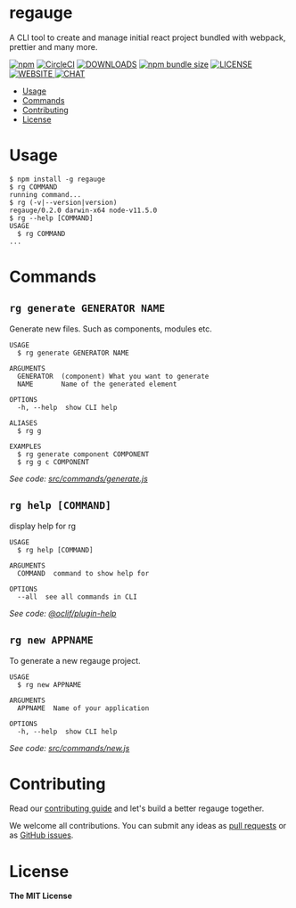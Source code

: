 regauge
==============

A CLI tool to create and manage initial react project bundled with webpack, prettier and many more.

[![npm](https://img.shields.io/npm/v/regauge?style=for-the-badge&cacheSeconds=360)](https://npmjs.org/package/regauge)
[![CircleCI](https://img.shields.io/circleci/build/github/itchef/regauge?style=for-the-badge&cacheSeconds=360&logo=CircleCi&circle-token=ae9a68f7db509eb9281e2890eac3f50af93dabd9)](https://circleci.com/gh/itchef/regauge)
[![DOWNLOADS](https://img.shields.io/npm/dm/regauge?style=for-the-badge&cacheSeconds=360)](https://npmjs.org/package/regauge)
[![npm bundle size](https://img.shields.io/bundlephobia/min/regauge?style=for-the-badge&cacheSeconds=360)](https://bundlephobia.com/result?p=regauge)
[![LICENSE](https://img.shields.io/npm/l/regauge?style=for-the-badge&cacheSeconds=360)
](./LICENSE)
[![WEBSITE](https://img.shields.io/badge/Official-Website-blue?style=for-the-badge&cacheSeconds=360)
](https://itchef.github.io/regauge)
[![CHAT](https://img.shields.io/gitter/room/itchef/regauge?style=for-the-badge)](https://gitter.im/Itcheforg/regauge)

* [Usage](#usage)
* [Commands](#commands)
* [Contributing](#contributing)
* [License](#license)

# Usage

```sh-session
$ npm install -g regauge
$ rg COMMAND
running command...
$ rg (-v|--version|version)
regauge/0.2.0 darwin-x64 node-v11.5.0
$ rg --help [COMMAND]
USAGE
  $ rg COMMAND
...
```
# Commands

## `rg generate GENERATOR NAME`

Generate new files. Such as components, modules etc.

```
USAGE
  $ rg generate GENERATOR NAME

ARGUMENTS
  GENERATOR  (component) What you want to generate
  NAME       Name of the generated element

OPTIONS
  -h, --help  show CLI help

ALIASES
  $ rg g

EXAMPLES
  $ rg generate component COMPONENT
  $ rg g c COMPONENT
```

_See code: [src/commands/generate.js](https://github.com/ITChef/regauge/blob/v0.2.0/src/commands/generate.js)_

## `rg help [COMMAND]`

display help for rg

```
USAGE
  $ rg help [COMMAND]

ARGUMENTS
  COMMAND  command to show help for

OPTIONS
  --all  see all commands in CLI
```

_See code: [@oclif/plugin-help](https://github.com/oclif/plugin-help/blob/v2.1.6/src/commands/help.ts)_

## `rg new APPNAME`

To generate a new regauge project.

```
USAGE
  $ rg new APPNAME

ARGUMENTS
  APPNAME  Name of your application

OPTIONS
  -h, --help  show CLI help
```

_See code: [src/commands/new.js](https://github.com/ITChef/regauge/blob/v0.2.0/src/commands/new.js)_
<!-- commandsstop -->

# Contributing

Read our [contributing guide](./CONTRIBUTING.md) and let's build a better regauge together.

We welcome all contributions. You can submit any ideas as [pull requests](https://github.com/itchef/regauge/pulls) or as [GitHub issues](https://github.com/itchef/regauge/issues).

# License

**The MIT License**
